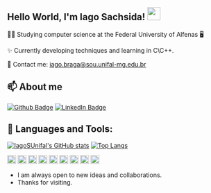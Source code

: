 ## Hello World, I'm Iago Sachsida! <img src="https://github.com/TheDudeThatCode/TheDudeThatCode/blob/master/assets/Earth.gif" width="30">

👩‍💻  Studying computer science at the Federal University of Alfenas 🖥️

✨  Currently developing techniques and learning in C\C++.

📧  Contact me: iago.braga@sou.unifal-mg.edu.br

## 📫 About me
[![Github Badge](https://img.shields.io/badge/-Github-000?style=flat-square&logo=Github&logoColor=white&link=https://github.com/hellennas)](https://github.com/IagoSUnifal)
[![LinkedIn Badge](https://img.shields.io/badge/-LinkedIn-blue?style=flat-square&logo=Linkedin&logoColor=white&link=https://www.linkedin.com/in/hellen-massolin/)](https://br.linkedin.com/in/iago-sachsida-62306220a)

## 🚀 Languages and Tools:
[![IagoSUnifal's GitHub stats](https://github-readme-stats.vercel.app/api?username=IagoSUnifal)](https://github.com/IagoSUnifal)
[![Top Langs](https://github-readme-stats.vercel.app/api/top-langs/?username=IagoSUnifal&layout=compact)](https://github.com/IagoSUnifal)

<code><img height="20" src="https://img.shields.io/badge/Java-ED8B00?style=for-the-badge&logo=java&logoColor=white"></code>
<code><img height="20" src="https://img.shields.io/badge/Spring-6DB33F?style=for-the-badge&logo=spring&logoColor=white"></code>
<code><img height="20" src="https://img.shields.io/badge/SQL-000?style=for-the-badge&logo=sql&logoColor=white"></code>
<code><img height="20" src="https://img.shields.io/badge/Postman-FF6C37?style=for-the-badge&logo=postman&logoColor=white"></code>
<code><img height="20" src="https://img.shields.io/badge/Git-F05032?style=for-the-badge&logo=git&logoColor=white"></code>
<code><img height="20" src="https://img.shields.io/badge/Javascript-F7DF1E?style=for-the-badge&logo=javascript&logoColor=F7DF1E"></code>
<code><img height="20" src="https://img.shields.io/badge/HTML5-E34F26?style=for-the-badge&logo=html5&logoColor=white"></code>
<code><img height="20" src="https://img.shields.io/badge/CSS3-1572B6?style=for-the-badge&logo=css3&logoColor=white"></code>
<code><img height="20" src="https://img.shields.io/badge/TypeScript-007ACC?style=for-the-badge&logo=typescript&logoColor=white"></code>

- I am always open to new ideas and collaborations.
- Thanks for visiting.
